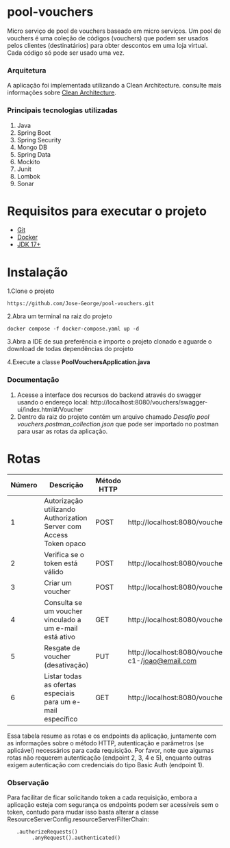 # pool-vouchers

Micro serviço de pool de vouchers baseado em micro serviços. Um pool de vouchers é uma coleção de códigos (vouchers) que podem ser usados pelos clientes
(destinatários) para obter descontos em uma loja virtual. Cada código só pode ser usado uma vez. 

### Arquitetura 
A aplicação foi implementada utilizando a Clean Architecture. 
consulte mais informações sobre [Clean Architecture](https://medium.com/luizalabs/descomplicando-a-clean-architecture-cf4dfc4a1ac6).

### Principais tecnologias utilizadas

1. Java
2. Spring Boot 
3. Spring Security
4. Mongo DB
5. Spring Data 
6. Mockito
7. Junit
8. Lombok 
9. Sonar

# Requisitos para executar o projeto


* [Git](https://git-scm.com/)
* [Docker](https://www.docker.com/)
* [JDK 17+](https://www.oracle.com/br/java/)

# Instalação

1.Clone o projeto

    https://github.com/Jose-George/pool-vouchers.git

2.Abra um terminal na raiz do projeto 

    docker compose -f docker-compose.yaml up -d

3.Abra a IDE de sua preferência e importe o projeto clonado e aguarde o download de todas dependências do projeto

4.Execute a classe **PoolVouchersApplication.java**

### Documentação 

1. Acesse a interface dos recursos do backend através do swagger usando o endereço local: http://localhost:8080/vouchers/swagger-ui/index.html#/Voucher
2. Dentro da raiz do projeto contém um arquivo chamado _Desafio pool vouchers.postman_collection.json_ que pode ser importado no postman para usar as rotas da aplicação.

# Rotas

| Número | Descrição | Método HTTP | Endpoint | Autenticação | Parâmetros |
| ------ | --------- | ----------- | -------- |--------------| ---------- |
| 1      | Autorização utilizando Authorization Server com Access Token opaco | POST | http://localhost:8080/vouchers/oauth2/token | Basic Auth   | username: **voucher-backend**<br>password: **maria**<br>Form-data: grant_type=client_credentials<br>scope=READ,WRITE |
| 2      | Verifica se o token está válido | POST | http://localhost:8080/vouchers/oauth2/introspect | Bearer Token            | - |
| 3      | Criar um voucher | POST | http://localhost:8080/vouchers/v1/vouchers | Bearer Token | - |
| 4      | Consulta se um voucher vinculado a um e-mail está ativo | GET | http://localhost:8080/vouchers/v1/vouchers/cefd-c1-/joao@email.com | Bearer Token            | - |
| 5      | Resgate de voucher (desativação) | PUT | http://localhost:8080/vouchers/v1/vouchers/redeem/cefd-c1-/joao@email.com | Bearer Token           | - |
| 6      | Listar todas as ofertas especiais para um e-mail específico | GET | http://localhost:8080/vouchers/v1/vouchers/specialoffer/joao@email.com | Bearer Token            | - |

Essa tabela resume as rotas e os endpoints da aplicação, juntamente com as informações sobre o método HTTP, autenticação e parâmetros (se aplicável) necessários para cada requisição. Por favor, note que algumas rotas não requerem autenticação (endpoint 2, 3, 4 e 5), enquanto outras exigem autenticação com credenciais do tipo Basic Auth (endpoint 1).
### Observação

Para facilitar de ficar solicitando token a cada requisição, embora a aplicação esteja com segurança
os endpoints podem ser acessíveis sem o token, contudo para mudar isso basta alterar a classe
ResourceServerConfig.resourceServerFilterChain:

       .authorizeRequests()
            .anyRequest().authenticated() 
